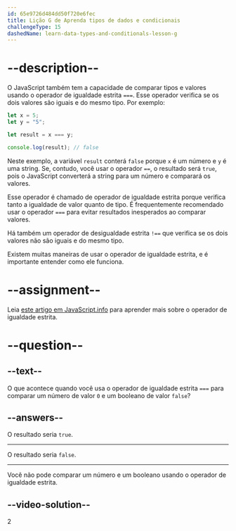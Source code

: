 ```yaml
---
id: 65e9726d484dd50f720e6fec
title: Lição G de Aprenda tipos de dados e condicionais
challengeType: 15
dashedName: learn-data-types-and-conditionals-lesson-g
---
```


# --description--

O JavaScript também tem a capacidade de comparar tipos e valores usando o operador de igualdade estrita `===`. Esse operador verifica se os dois valores são iguais e do mesmo tipo. Por exemplo:

```javascript
let x = 5;
let y = "5";

let result = x === y;

console.log(result); // false
```

Neste exemplo, a variável `result` conterá `false` porque `x` é um número e `y` é uma string. Se, contudo, você usar o operador `==`, o resultado será `true`, pois o JavaScript converterá a string para um número e comparará os valores.

Esse operador é chamado de operador de igualdade estrita porque verifica tanto a igualdade de valor quanto de tipo. É frequentemente recomendado usar o operador `===` para evitar resultados inesperados ao comparar valores.

Há também um operador de desigualdade estrita `!==` que verifica se os dois valores não são iguais e do mesmo tipo.

Existem muitas maneiras de usar o operador de igualdade estrita, e é importante entender como ele funciona.

# --assignment--

Leia <a href="https://javascript.info/comparison" target="_blank" rel="noopener noreferrer nofollow">este artigo em JavaScript.info</a> para aprender mais sobre o operador de igualdade estrita.

# --question--

## --text--

O que acontece quando você usa o operador de igualdade estrita `===` para comparar um número de valor `0` e um booleano de valor `false`?

## --answers--

O resultado seria `true`.

---

O resultado seria `false`.

---

Você não pode comparar um número e um booleano usando o operador de igualdade estrita.


## --video-solution--

2
